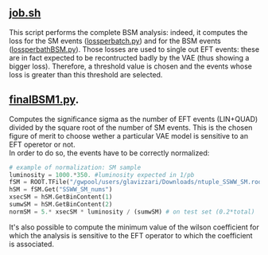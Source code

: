 ## [job.sh](https://github.com/GiuliaLavizzari/ML4thesis/blob/7561a4df91d9811d7b0f19b91b7a710a7a3fe6f0/job.sh)  
This script performs the complete BSM analysis: indeed, it computes the loss for the SM events ([lossperbatch.py](https://github.com/GiuliaLavizzari/ML4thesis/blob/e0327246bc1dca059d2317e9e5687bde6a233e19/lossperbatch.py)) and for the BSM events ([lossperbathBSM.py](https://github.com/GiuliaLavizzari/ML4thesis/blob/e0327246bc1dca059d2317e9e5687bde6a233e19/lossperbatchBSM.py)). Those losses are used to single out EFT events: these are in fact expected to be recontructed badly by the VAE (thus showing a bigger loss). Therefore, a threshold value is chosen and the events whose loss is greater than this threshold are selected.  

## [finalBSM1.py](https://github.com/GiuliaLavizzari/ML4thesis/blob/7561a4df91d9811d7b0f19b91b7a710a7a3fe6f0/finalBSM1.py).  
Computes the significance sigma as the number of EFT events (LIN+QUAD) divided by the square root of the number of SM events. This is the chosen figure of merit to choose wether a particular VAE model is sensitive to an EFT operetor or not.  
In order to do so, the events have to be correctly normalized:
```python
# example of normalization: SM sample
luminosity = 1000.*350. #luminosity expected in 1/pb
fSM = ROOT.TFile("/gwpool/users/glavizzari/Downloads/ntuple_SSWW_SM.root")
hSM = fSM.Get("SSWW_SM_nums")
xsecSM = hSM.GetBinContent(1)
sumwSM = hSM.GetBinContent(2)
normSM = 5.* xsecSM * luminosity / (sumwSM) # on test set (0.2*total)
```
It's also possible to compute the minimum value of the wilson coefficient for which the analysis is sensitive to the EFT operator to which the coefficient is associated.
